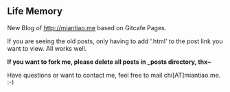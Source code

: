 ## Life Memory
New Blog of <http://miantiao.me> based on Gitcafe Pages.

If you are seeing the old posts, only having to add '.html' to the post link you want to view. All works well.

**If you want to fork me, please delete all posts in _posts directory, thx~**

Have questions or want to contact me, feel free to mail chi[AT]miantiao.me. :-)


